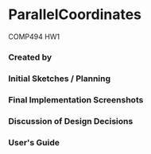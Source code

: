 # ParallelCoordinates
COMP494 HW1

### Created by
### Initial Sketches / Planning
### Final Implementation Screenshots
### Discussion of Design Decisions
### User's Guide
